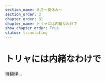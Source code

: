 ```yaml
---
section_name: ８月～夏休み～
section_order: 3
chapter_order: 81
chapter_name: トリャには内緒なわけで
show_chapter_order: True
status: translating
---
```


# トリャには内緒なわけで
待翻译...
